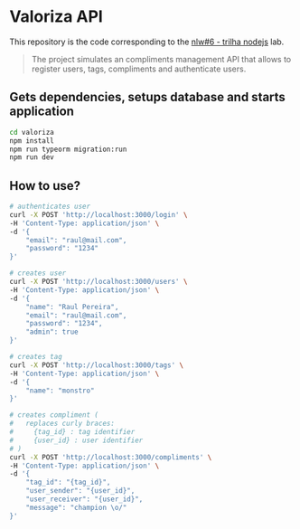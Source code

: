 # Valoriza API

This repository is the code corresponding to the [nlw#6 - trilha nodejs](https://nextlevelweek.com/) lab.

> The project simulates an compliments management API that allows to register users, tags, compliments and authenticate users.

## Gets dependencies, setups database and starts application

```bash
cd valoriza
npm install
npm run typeorm migration:run
npm run dev
```

## How to use?

```bash
# authenticates user
curl -X POST 'http://localhost:3000/login' \
-H 'Content-Type: application/json' \
-d '{
    "email": "raul@mail.com",
    "password": "1234"
}'

# creates user
curl -X POST 'http://localhost:3000/users' \
-H 'Content-Type: application/json' \
-d '{
    "name": "Raul Pereira",
    "email": "raul@mail.com",
    "password": "1234",
	"admin": true
}'

# creates tag
curl -X POST 'http://localhost:3000/tags' \
-H 'Content-Type: application/json' \
-d '{
    "name": "monstro"
}'

# creates compliment (
#   replaces curly braces:
#     {tag_id} : tag identifier
#     {user_id} : user identifier
# )
curl -X POST 'http://localhost:3000/compliments' \
-H 'Content-Type: application/json' \
-d '{
    "tag_id": "{tag_id}",
    "user_sender": "{user_id}",
    "user_receiver": "{user_id}",
    "message": "champion \o/"
}'
```
